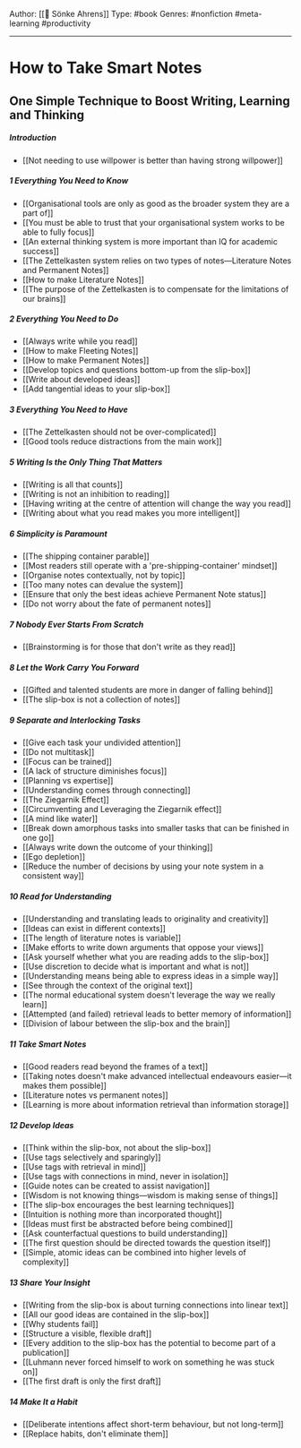 Author: [[👤 Sönke Ahrens]]
Type: #book
Genres: #nonfiction #meta-learning #productivity 

---
# How to Take Smart Notes
## One Simple Technique to Boost Writing, Learning and Thinking

##### Introduction
- [[Not needing to use willpower is better than having strong willpower]]

##### 1 Everything You Need to Know
- [[Organisational tools are only as good as the broader system they are a part of]]
- [[You must be able to trust that your organisational system works to be able to fully focus]]
- [[An external thinking system is more important than IQ for academic success]]
- [[The Zettelkasten system relies on two types of notes—Literature Notes and Permanent Notes]]
- [[How to make Literature Notes]]
- [[The purpose of the Zettelkasten is to compensate for the limitations of our brains]]

##### 2 Everything You Need to Do
- [[Always write while you read]]
- [[How to make Fleeting Notes]]
- [[How to make Permanent Notes]]
- [[Develop topics and questions bottom-up from the slip-box]]
- [[Write about developed ideas]]
- [[Add tangential ideas to your slip-box]]

##### 3 Everything You Need to Have
- [[The Zettelkasten should not be over-complicated]]
- [[Good tools reduce distractions from the main work]]

##### 5 Writing Is the Only Thing That Matters
- [[Writing is all that counts]]
- [[Writing is not an inhibition to reading]]
- [[Having writing at the centre of attention will change the way you read]]
- [[Writing about what you read makes you more intelligent]]

##### 6 Simplicity is Paramount
- [[The shipping container parable]] 
- [[Most readers still operate with a 'pre-shipping-container' mindset]]
- [[Organise notes contextually, not by topic]]
- [[Too many notes can devalue the system]]
- [[Ensure that only the best ideas achieve Permanent Note status]]
- [[Do not worry about the fate of permanent notes]]

##### 7 Nobody Ever Starts From Scratch
- [[Brainstorming is for those that don't write as they read]]

##### 8 Let the Work Carry You Forward
- [[Gifted and talented students are more in danger of falling behind]]
- [[The slip-box is not a collection of notes]]

##### 9 Separate and Interlocking Tasks
- [[Give each task your undivided attention]]
- [[Do not multitask]]
- [[Focus can be trained]]
- [[A lack of structure diminishes focus]]
- [[Planning vs expertise]]
- [[Understanding comes through connecting]]
- [[The Ziegarnik Effect]]
- [[Circumventing and Leveraging the Ziegarnik effect]]
- [[A mind like water]]
- [[Break down amorphous tasks into smaller tasks that can be finished in one go]]
- [[Always write down the outcome of your thinking]]
- [[Ego depletion]]
- [[Reduce the number of decisions by using your note system in a consistent way]]

##### 10 Read for Understanding
- [[Understanding and translating leads to originality and creativity]]
- [[Ideas can exist in different contexts]]
- [[The length of literature notes is variable]]
- [[Make efforts to write down arguments that oppose your views]]
- [[Ask yourself whether what you are reading adds to the slip-box]]
- [[Use discretion to decide what is important and what is not]]
- [[Understanding means being able to express ideas in a simple way]]
- [[See through the context of the original text]]
- [[The normal educational system doesn't leverage the way we really learn]]
- [[Attempted (and failed) retrieval leads to better memory of information]]
- [[Division of labour between the slip-box and the brain]]

##### 11 Take Smart Notes
- [[Good readers read beyond the frames of a text]]
- [[Taking notes doesn't make advanced intellectual endeavours easier—it makes them possible]]
- [[Literature notes vs permanent notes]]
- [[Learning is more about information retrieval than information storage]]

##### 12 Develop Ideas
- [[Think within the slip-box, not about the slip-box]]
- [[Use tags selectively and sparingly]]
- [[Use tags with retrieval in mind]]
- [[Use tags with connections in mind, never in isolation]]
- [[Guide notes can be created to assist navigation]]
- [[Wisdom is not knowing things—wisdom is making sense of things]]
- [[The slip-box encourages the best learning techniques]]
- [[Intuition is nothing more than incorporated thought]]
- [[Ideas must first be abstracted before being combined]]
- [[Ask counterfactual questions to build understanding]]
- [[The first question should be directed towards the question itself]]
- [[Simple, atomic ideas can be combined into higher levels of complexity]]

##### 13 Share Your Insight
- [[Writing from the slip-box is about turning connections into linear text]]
- [[All our good ideas are contained in the slip-box]]
- [[Why students fail]]
- [[Structure a visible, flexible draft]]
- [[Every addition to the slip-box has the potential to become part of a publication]]
- [[Luhmann never forced himself to work on something he was stuck on]]
- [[The first draft is only the first draft]]

##### 14 Make It a Habit
- [[Deliberate intentions affect short-term behaviour, but not long-term]]
- [[Replace habits, don't eliminate them]]